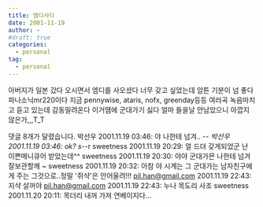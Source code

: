 ```yaml
---
title: 엠디사다
date: 2001-11-19
author: ~
#draft: true
categories:
  - personal
tag:
  - personal
---
```




아버지가 일본 갔다 오시면서 엠디를 사오셨다
너무 갖고 싶었는데 암튼 기분이 넘 좋다
파나소닉mr220이다
지금 pennywise, ataris, nofx, greenday등등 여러곡 녹음마치고 듣고 있는데 감동밀려온다
이거땜에 군대가기 싫다
얼마 들을날 안남았으니 아깝지 않은가,,,T_T


 댓글  8개가 달렸습니다.
 박선우 2001.11.19 03:46: 
야 나한테 넘겨.. -_-
 박선우 2001.11.19 03:46: 
ok? s-_-r
 sweetness 2001.11.19 20:29: 
얼 드뎌 갖게되었군 난 이쁜메니큐어 받았는데^^
 sweetness 2001.11.19 20:30: 
야야 군대가믄 나한테 넘겨 잘보관할께 ~
 sweetness 2001.11.19 20:32: 
아참 야 시계는 그 군대가는 남자친구에게 주는 그것으로..정말 '쥐샥'은 안어울려!!!
 pil.han@gmail.com 2001.11.19 22:43: 
지샥 살꺼야
 pil.han@gmail.com 2001.11.19 22:43: 
누나 목도리 사조
 sweetness 2001.11.20 20:11: 
목더리 내꺼 가져 연베이지다...




